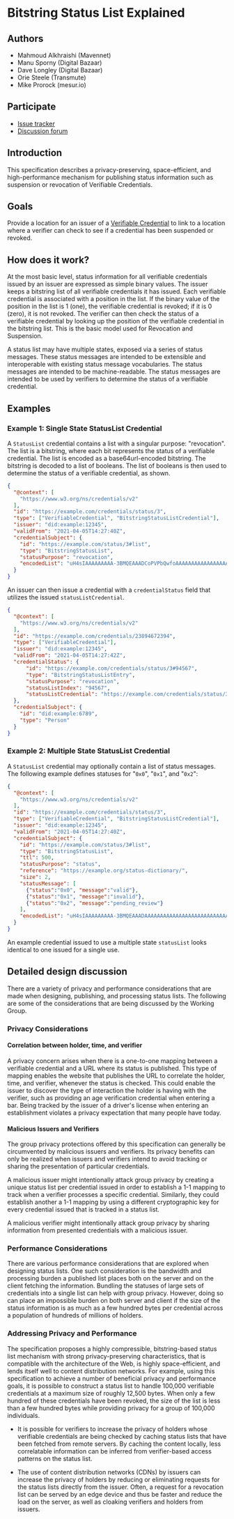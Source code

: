 # Bitstring Status List Explained

## Authors

- Mahmoud Alkhraishi (Mavennet)
- Manu Sporny (Digital Bazaar)
- Dave Longley (Digital Bazaar)
- Orie Steele (Transmute)
- Mike Prorock (mesur.io)

## Participate

- [Issue tracker](https://github.com/w3c/vc-bitstring-status-list/issues)
- [Discussion forum](https://lists.w3.org/Archives/Public/public-vc-wg/)

## Introduction

This specification describes a privacy-preserving, space-efficient, and high-performance mechanism for publishing status information such as suspension or revocation of Verifiable Credentials.

## Goals

Provide a location for an issuer of a
[Verifiable Credential](https://www.w3.org/TR/vc-data-model-2.0/) to link to a
location where a verifier can check to see if a credential has been suspended or
revoked.

## How does it work?

At the most basic level, status information for all verifiable credentials
issued by an issuer are expressed as simple binary values. The issuer keeps a
bitstring list of all verifiable credentials it has issued. Each verifiable
credential is associated with a position in the list. If the binary value of the
position in the list is 1 (one), the verifiable credential is revoked; if it is
0 (zero), it is not revoked. The verifier can then check the status of a
verifiable credential by looking up the position of the verifiable credential in
the bitstring list. This is the basic model used for Revocation and Suspension.

A status list may have multiple states, exposed via a series of status messages.
These status messages are intended to be extensible and interoperable with
existing status message vocabularies. The status messages are intended to be
machine-readable. The status messages are intended to be used by verifiers to
determine the status of a verifiable credential.

## Examples

### Example 1: Single State StatusList Credential

A `StatusList` credential contains a list with a singular purpose: "revocation".
The list is a bitstring, where each bit represents the status of a verifiable
credential. The list is encoded as a base64url-encoded bitstring. The bitstring
is decoded to a list of booleans. The list of booleans is then used to determine
the status of a verifiable credential, as shown.

```JSON
{
  "@context": [
    "https://www.w3.org/ns/credentials/v2"
  ],
  "id": "https://example.com/credentials/status/3",
  "type": ["VerifiableCredential", "BitstringStatusListCredential"],
  "issuer": "did:example:12345",
  "validFrom": "2021-04-05T14:27:40Z",
  "credentialSubject": {
    "id": "https://example.com/status/3#list",
    "type": "BitstringStatusList",
    "statusPurpose": "revocation",
    "encodedList": "uH4sIAAAAAAAAA-3BMQEAAADCoPVPbQwfoAAAAAAAAAAAAAAAAAAAAIC3AYbSVKsAQAAA"
  }
}
```

An issuer can then issue a credential with a `credentialStatus` field that utilizes the issued `statusListCredential`.

```JSON
{
  "@context": [
    "https://www.w3.org/ns/credentials/v2"
  ],
  "id": "https://example.com/credentials/23894672394",
  "type": ["VerifiableCredential"],
  "issuer": "did:example:12345",
  "validFrom": "2021-04-05T14:27:42Z",
  "credentialStatus": {
      "id": "https://example.com/credentials/status/3#94567",
      "type": "BitstringStatusListEntry",
      "statusPurpose": "revocation",
      "statusListIndex": "94567",
      "statusListCredential": "https://example.com/credentials/status/3"
  },
  "credentialSubject": {
    "id": "did:example:6789",
    "type": "Person"
  }
}
```

### Example 2: Multiple State StatusList Credential

A `StatusList` credential may optionally contain a list of status messages. The following example defines statuses for "`0x0`", "`0x1`", and "`0x2`":

```JSON
{
  "@context": [
    "https://www.w3.org/ns/credentials/v2"
  ],
  "id": "https://example.com/credentials/status/3",
  "type": ["VerifiableCredential", "BitstringStatusListCredential"],
  "issuer": "did:example:12345",
  "validFrom": "2021-04-05T14:27:40Z",
  "credentialSubject": {
    "id": "https://example.com/status/3#list",
    "type": "BitstringStatusList",
    "ttl": 500,
    "statusPurpose": "status",
    "reference": "https://example.org/status-dictionary/",
    "size": 2,
    "statusMessage": [
      {"status":"0x0", "message":"valid"},
      {"status":"0x1", "message":"invalid"},
      {"status":"0x2", "message":"pending_review"}
    ],
    "encodedList": "uH4sIAAAAAAAAA-3BMQEAAADAAAAAAAAAAAAAAAAAAAAAAAAAAAIC3AYbSVKsAQAAA"
  }
}
```

An example credential issued to use a multiple state `statusList` looks
identical to one issued for a single use.

## Detailed design discussion

There are a variety of privacy and performance considerations that are made when
designing, publishing, and processing status lists. The following are some of
the considerations that are being discussed by the Working Group.

### Privacy Considerations

#### Correlation between holder, time, and verifier

A privacy concern arises when there is a one-to-one mapping between a verifiable
credential and a URL where its status is published. This type of mapping enables
the website that publishes the URL to correlate the holder, time, and verifier,
whenever the status is checked. This could enable the issuer to discover the
type of interaction the holder is having with the verifier, such as providing an
age verification credential when entering a bar. Being tracked by the issuer of
a driver's license when entering an establishment violates a privacy expectation
that many people have today.

#### Malicious Issuers and Verifiers

The group privacy protections offered by this specification can generally be
circumvented by malicious issuers and verifiers. Its privacy benefits can only
be realized when issuers and verifiers intend to avoid tracking or sharing the
presentation of particular credentials.

A malicious issuer might intentionally attack group privacy by creating a unique
status list per credential issued in order to establish a 1-1 mapping to track
when a verifier processes a specific credential. Similarly, they could establish
another a 1-1 mapping by using a different cryptographic key for every
credential issued that is tracked in a status list.

A malicious verifier might intentionally attack group privacy by sharing
information from presented credentials with a malicious issuer.

### Performance Considerations

There are various performance considerations that are explored when designing
status lists. One such consideration is the bandwidth and processing burden a
published list places both on the server and on the client fetching the
information. Bundling the statuses of large sets of credentials into a single
list can help with group privacy. However, doing so can place an impossible
burden on both server and client if the size of the status information is as
much as a few hundred bytes per credential across a population of hundreds of
millions of holders.

### Addressing Privacy and Performance

The specification proposes a highly compressible, bitstring-based status list
mechanism with strong privacy-preserving characteristics, that is compatible
with the architecture of the Web, is highly space-efficient, and lends itself
well to content distribution networks. For example, using this specification to
achieve a number of beneficial privacy and performance goals, it is possible to
construct a status list to handle 100,000 verifiable credentials at a maximum
size of roughly 12,500 bytes. When only a few hundred of these credentials have
been revoked, the size of the list is less than a few hundred bytes while
providing privacy for a group of 100,000 individuals.

* It is possible for verifiers to increase the privacy of holders whose
  verifiable credentials are being checked by caching status lists that have
  been fetched from remote servers. By caching the content locally, less
  correlatable information can be inferred from verifier-based access patterns
  on the status list.

* The use of content distribution networks (CDNs) by issuers can increase the
  privacy of holders by reducing or eliminating requests for the status lists
  directly from the issuer. Often, a request for a revocation list can be served
  by an edge device and thus be faster and reduce the load on the server, as
  well as cloaking verifiers and holders from issuers.
